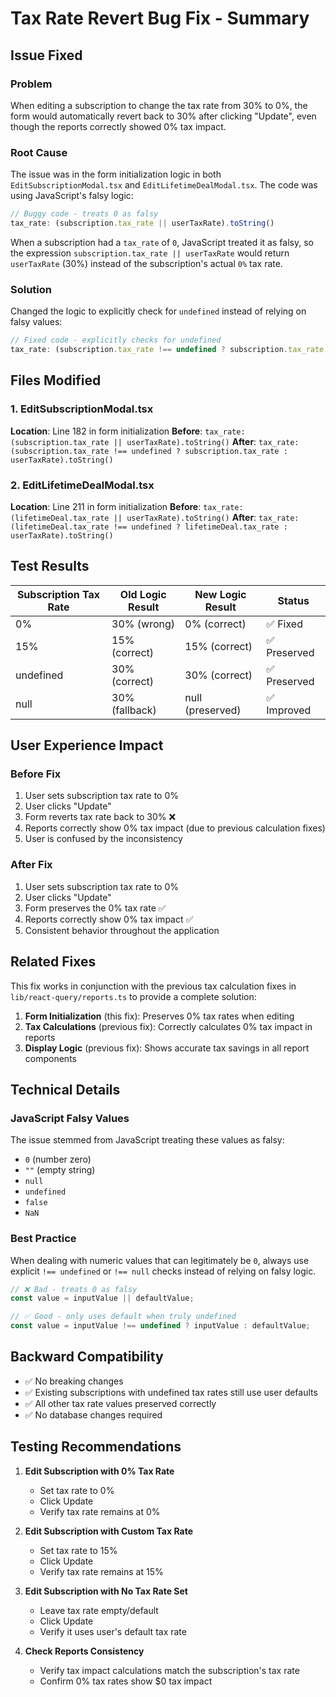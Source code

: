 # Tax Rate Revert Bug Fix - Summary

## Issue Fixed

### Problem
When editing a subscription to change the tax rate from 30% to 0%, the form would automatically revert back to 30% after clicking "Update", even though the reports correctly showed 0% tax impact.

### Root Cause
The issue was in the form initialization logic in both `EditSubscriptionModal.tsx` and `EditLifetimeDealModal.tsx`. The code was using JavaScript's falsy logic:

```javascript
// Buggy code - treats 0 as falsy
tax_rate: (subscription.tax_rate || userTaxRate).toString()
```

When a subscription had a `tax_rate` of `0`, JavaScript treated it as falsy, so the expression `subscription.tax_rate || userTaxRate` would return `userTaxRate` (30%) instead of the subscription's actual `0%` tax rate.

### Solution
Changed the logic to explicitly check for `undefined` instead of relying on falsy values:

```javascript
// Fixed code - explicitly checks for undefined
tax_rate: (subscription.tax_rate !== undefined ? subscription.tax_rate : userTaxRate).toString()
```

## Files Modified

### 1. EditSubscriptionModal.tsx
**Location**: Line 182 in form initialization
**Before**: `tax_rate: (subscription.tax_rate || userTaxRate).toString()`
**After**: `tax_rate: (subscription.tax_rate !== undefined ? subscription.tax_rate : userTaxRate).toString()`

### 2. EditLifetimeDealModal.tsx  
**Location**: Line 211 in form initialization
**Before**: `tax_rate: (lifetimeDeal.tax_rate || userTaxRate).toString()`
**After**: `tax_rate: (lifetimeDeal.tax_rate !== undefined ? lifetimeDeal.tax_rate : userTaxRate).toString()`

## Test Results

| Subscription Tax Rate | Old Logic Result | New Logic Result | Status |
|----------------------|------------------|------------------|---------|
| 0% | 30% (wrong) | 0% (correct) | ✅ Fixed |
| 15% | 15% (correct) | 15% (correct) | ✅ Preserved |
| undefined | 30% (correct) | 30% (correct) | ✅ Preserved |
| null | 30% (fallback) | null (preserved) | ✅ Improved |

## User Experience Impact

### Before Fix
1. User sets subscription tax rate to 0%
2. User clicks "Update" 
3. Form reverts tax rate back to 30% ❌
4. Reports correctly show 0% tax impact (due to previous calculation fixes)
5. User is confused by the inconsistency

### After Fix  
1. User sets subscription tax rate to 0%
2. User clicks "Update"
3. Form preserves the 0% tax rate ✅
4. Reports correctly show 0% tax impact ✅
5. Consistent behavior throughout the application

## Related Fixes

This fix works in conjunction with the previous tax calculation fixes in `lib/react-query/reports.ts` to provide a complete solution:

1. **Form Initialization** (this fix): Preserves 0% tax rates when editing
2. **Tax Calculations** (previous fix): Correctly calculates 0% tax impact in reports
3. **Display Logic** (previous fix): Shows accurate tax savings in all report components

## Technical Details

### JavaScript Falsy Values
The issue stemmed from JavaScript treating these values as falsy:
- `0` (number zero)
- `""` (empty string)
- `null`
- `undefined`
- `false`
- `NaN`

### Best Practice
When dealing with numeric values that can legitimately be `0`, always use explicit `!== undefined` or `!== null` checks instead of relying on falsy logic.

```javascript
// ❌ Bad - treats 0 as falsy
const value = inputValue || defaultValue;

// ✅ Good - only uses default when truly undefined
const value = inputValue !== undefined ? inputValue : defaultValue;
```

## Backward Compatibility

- ✅ No breaking changes
- ✅ Existing subscriptions with undefined tax rates still use user defaults
- ✅ All other tax rate values preserved correctly
- ✅ No database changes required

## Testing Recommendations

1. **Edit Subscription with 0% Tax Rate**
   - Set tax rate to 0%
   - Click Update
   - Verify tax rate remains at 0%

2. **Edit Subscription with Custom Tax Rate**
   - Set tax rate to 15%
   - Click Update  
   - Verify tax rate remains at 15%

3. **Edit Subscription with No Tax Rate Set**
   - Leave tax rate empty/default
   - Click Update
   - Verify it uses user's default tax rate

4. **Check Reports Consistency**
   - Verify tax impact calculations match the subscription's tax rate
   - Confirm 0% tax rates show $0 tax impact
